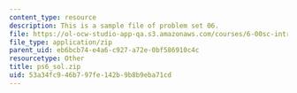 ```yaml
---
content_type: resource
description: This is a sample file of problem set 06.
file: https://ol-ocw-studio-app-qa.s3.amazonaws.com/courses/6-00sc-introduction-to-computer-science-and-programming-spring-2011/53a34fc946b797fe142b9b8b9eba71cd_ps6_sol.zip
file_type: application/zip
parent_uid: eb6bcb74-e4a6-c927-a72e-0bf586910c4c
resourcetype: Other
title: ps6_sol.zip
uid: 53a34fc9-46b7-97fe-142b-9b8b9eba71cd
---
```

